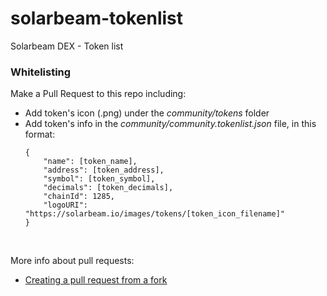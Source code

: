 # solarbeam-tokenlist
Solarbeam DEX - Token list

### Whitelisting

Make a Pull Request to this repo including:
- Add token's icon (.png) under the *community/tokens* folder
- Add token's info in the *community/community.tokenlist.json* file, in this format:
  ```
  {
      "name": [token_name],
      "address": [token_address],
      "symbol": [token_symbol],
      "decimals": [token_decimals],
      "chainId": 1285,
      "logoURI": "https://solarbeam.io/images/tokens/[token_icon_filename]"
  }
  ```

<br>

More info about pull requests:
- [Creating a pull request from a fork](https://docs.github.com/en/github/collaborating-with-pull-requests/proposing-changes-to-your-work-with-pull-requests/creating-a-pull-request-from-a-fork)